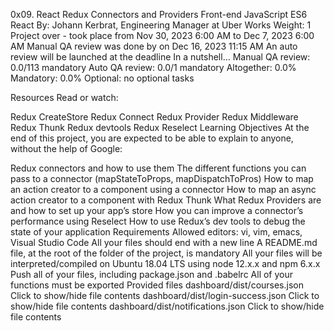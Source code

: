 0x09. React Redux Connectors and Providers
Front-end
JavaScript
ES6
React
 By: Johann Kerbrat, Engineering Manager at Uber Works
 Weight: 1
 Project over - took place from Nov 30, 2023 6:00 AM to Dec 7, 2023 6:00 AM
 Manual QA review was done by on Dec 16, 2023 11:15 AM
 An auto review will be launched at the deadline
In a nutshell…
Manual QA review: 0.0/113 mandatory
Auto QA review: 0.0/1 mandatory
Altogether:  0.0%
Mandatory: 0.0%
Optional: no optional tasks


Resources
Read or watch:

Redux CreateStore
Redux Connect
Redux Provider
Redux Middleware
Redux Thunk
Redux devtools
Redux Reselect
Learning Objectives
At the end of this project, you are expected to be able to explain to anyone, without the help of Google:

Redux connectors and how to use them
The different functions you can pass to a connector (mapStateToProps, mapDispatchToPros)
How to map an action creator to a component using a connector
How to map an async action creator to a component with Redux Thunk
What Redux Providers are and how to set up your app’s store
How you can improve a connector’s performance using Reselect
How to use Redux’s dev tools to debug the state of your application
Requirements
Allowed editors: vi, vim, emacs, Visual Studio Code
All your files should end with a new line
A README.md file, at the root of the folder of the project, is mandatory
All your files will be interpreted/compiled on Ubuntu 18.04 LTS using node 12.x.x and npm 6.x.x
Push all of your files, including package.json and .babelrc
All of your functions must be exported
Provided files
dashboard/dist/courses.json
Click to show/hide file contents
dashboard/dist/login-success.json
Click to show/hide file contents
dashboard/dist/notifications.json
Click to show/hide file contents